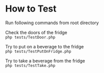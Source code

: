 # How to Test
Run following commands from root directory

Check the doors of the fridge\
``php tests/TestDoor.php ``

Try to put on a beverage to the fridge\
``php tests/TestPutOnFridge.php  ``

Try to take a beverage from the fridge\
``php tests/TestTake.php ``
